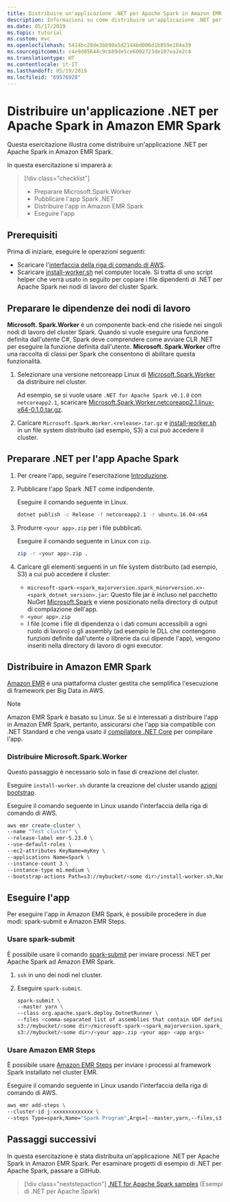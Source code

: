 ```yaml
---
title: Distribuire un'applicazione .NET per Apache Spark in Amazon EMR Spark
description: Informazioni su come distribuire un'applicazione .NET per Apache Spark in Amazon EMR Spark.
ms.date: 05/17/2019
ms.topic: tutorial
ms.custom: mvc
ms.openlocfilehash: 5414bc20de3bb90a5d2144bd006d1b859e184a39
ms.sourcegitcommit: c4e9d05644c9cb89de5ce6002723de107ea2e2c4
ms.translationtype: HT
ms.contentlocale: it-IT
ms.lasthandoff: 05/19/2019
ms.locfileid: "69576928"
---
```

# <a name="deploy-a-net-for-apache-spark-application-to-amazon-emr-spark"></a>Distribuire un'applicazione .NET per Apache Spark in Amazon EMR Spark

Questa esercitazione illustra come distribuire un'applicazione .NET per Apache Spark in Amazon EMR Spark.

In questa esercitazione si imparerà a:

> [!div class="checklist"]
> * Preparare Microsoft.Spark.Worker
> * Pubblicare l'app Spark .NET
> * Distribuire l'app in Amazon EMR Spark
> * Eseguire l'app

## <a name="prerequisites"></a>Prerequisiti

Prima di iniziare, eseguire le operazioni seguenti:

* Scaricare l'[interfaccia della riga di comando di AWS](https://aws.amazon.com/cli/).
* Scaricare [install-worker.sh](https://github.com/dotnet/spark/blob/master/deployment/install-worker.sh) nel computer locale. Si tratta di uno script helper che verrà usato in seguito per copiare i file dipendenti di .NET per Apache Spark nei nodi di lavoro del cluster Spark.

## <a name="prepare-worker-dependencies"></a>Preparare le dipendenze dei nodi di lavoro

**Microsoft. Spark.Worker** è un componente back-end che risiede nei singoli nodi di lavoro del cluster Spark. Quando si vuole eseguire una funzione definita dall'utente C#, Spark deve comprendere come avviare CLR .NET per eseguire la funzione definita dall'utente. **Microsoft. Spark.Worker** offre una raccolta di classi per Spark che consentono di abilitare questa funzionalità.

1. Selezionare una versione netcoreapp Linux di [Microsoft.Spark.Worker](https://github.com/dotnet/spark/releases) da distribuire nel cluster.

   Ad esempio, se si vuole usare `.NET for Apache Spark v0.1.0` con `netcoreapp2.1`, scaricare [Microsoft.Spark.Worker.netcoreapp2.1.linux-x64-0.1.0.tar.gz](https://github.com/dotnet/spark/releases/download/v0.1.0/Microsoft.Spark.Worker.netcoreapp2.1.linux-x64-0.1.0.tar.gz).

2. Caricare `Microsoft.Spark.Worker.<release>.tar.gz` e [install-worker.sh](https://github.com/dotnet/spark/blob/master/deployment/install-worker.sh) in un file system distribuito (ad esempio, S3) a cui può accedere il cluster.

## <a name="prepare-your-net-for-apache-spark-app"></a>Preparare .NET per l'app Apache Spark

1. Per creare l'app, seguire l'esercitazione [Introduzione](get-started.md).

2. Pubblicare l'app Spark .NET come indipendente.

   Eseguire il comando seguente in Linux.

   ```bash
   dotnet publish -c Release -f netcoreapp2.1 -r ubuntu.16.04-x64
   ```

3. Produrre `<your app>.zip` per i file pubblicati.

   Eseguire il comando seguente in Linux con `zip`.

   ```bash
   zip -r <your app>.zip .
   ```

4. Caricare gli elementi seguenti in un file system distribuito (ad esempio, S3) a cui può accedere il cluster:

   * `microsoft-spark-<spark_majorversion.spark_minorversion.x>-<spark_dotnet_version>.jar`: Questo file jar è incluso nel pacchetto NuGet [Microsoft.Spark](https://www.nuget.org/packages/Microsoft.Spark/) e viene posizionato nella directory di output di compilazione dell'app.
   * `<your app>.zip`
   * I file (come i file di dipendenza o i dati comuni accessibili a ogni ruolo di lavoro) o gli assembly (ad esempio le DLL che contengono funzioni definite dall'utente o librerie da cui dipende l'app), vengono inseriti nella directory di lavoro di ogni executor.

## <a name="deploy-to-amazon-emr-spark"></a>Distribuire in Amazon EMR Spark

[Amazon EMR](https://docs.aws.amazon.com/emr/latest/ManagementGuide/emr-what-is-emr.html) è una piattaforma cluster gestita che semplifica l'esecuzione di framework per Big Data in AWS.

> [!NOTE] 
> Amazon EMR Spark è basato su Linux. Se si è interessati a distribuire l'app in Amazon EMR Spark, pertanto, assicurarsi che l'app sia compatibile con .NET Standard e che venga usato il [compilatore .NET Core](https://dotnet.microsoft.com/download) per compilare l'app.

### <a name="deploy-microsoftsparkworker"></a>Distribuire Microsoft.Spark.Worker

Questo passaggio è necessario solo in fase di creazione del cluster.

Eseguire `install-worker.sh` durante la creazione del cluster usando [azioni bootstrap](https://docs.aws.amazon.com/emr/latest/ManagementGuide/emr-plan-bootstrap.html).

Eseguire il comando seguente in Linux usando l'interfaccia della riga di comando di AWS.

```bash
aws emr create-cluster \
--name "Test cluster" \
--release-label emr-5.23.0 \
--use-default-roles \
--ec2-attributes KeyName=myKey \
--applications Name=Spark \
--instance-count 3 \
--instance-type m1.medium \
--bootstrap-actions Path=s3://mybucket/<some dir>/install-worker.sh,Name="Install Microsoft.Spark.Worker",Args=["aws","s3://mybucket/<some dir>/Microsoft.Spark.Worker.<release>.tar.gz","/usr/local/bin"]
```

## <a name="run-your-app"></a>Eseguire l'app

Per eseguire l'app in Amazon EMR Spark, è possibile procedere in due modi: spark-submit e Amazon EMR Steps.

### <a name="use-spark-submit"></a>Usare spark-submit

È possibile usare il comando [spark-submit](https://spark.apache.org/docs/latest/submitting-applications.html) per inviare processi .NET per Apache Spark ad Amazon EMR Spark.

1. `ssh` in uno dei nodi nel cluster.

2. Eseguire `spark-submit`.

   ```bash
   spark-submit \
   --master yarn \
   --class org.apache.spark.deploy.DotnetRunner \
   --files <comma-separated list of assemblies that contain UDF definitions, if any> \
   s3://mybucket/<some dir>/microsoft-spark-<spark_majorversion.spark_minorversion.x>-<spark_dotnet_version>.jar \
   s3://mybucket/<some dir>/<your app>.zip <your app> <app args>
   ```

### <a name="use-amazon-emr-steps"></a>Usare Amazon EMR Steps

È possibile usare [Amazon EMR Steps](https://docs.aws.amazon.com/emr/latest/ReleaseGuide/emr-spark-submit-step.html) per inviare i processi al framework Spark installato nel cluster EMR.

Eseguire il comando seguente in Linux usando l'interfaccia della riga di comando di AWS.

```bash
aws emr add-steps \
--cluster-id j-xxxxxxxxxxxxx \
--steps Type=spark,Name="Spark Program",Args=[--master,yarn,--files,s3://mybucket/<some dir>/<udf assembly>,--class,org.apache.spark.deploy.DotnetRunner,s3://mybucket/<some dir>/microsoft-spark-<spark_majorversion.spark_minorversion.x>-<spark_dotnet_version>.jar,s3://mybucket/<some dir>/<your app>.zip,<your app>,<app arg 1>,<app arg 2>,...,<app arg n>],ActionOnFailure=CONTINUE
```

## <a name="next-steps"></a>Passaggi successivi

In questa esercitazione è stata distribuita un'applicazione .NET per Apache Spark in Amazon EMR Spark. Per esaminare progetti di esempio di .NET per Apache Spark, passare a GitHub.

> [!div class="nextstepaction"]
> [.NET for Apache Spark samples](https://github.com/dotnet/spark/tree/master/examples) (Esempi di .NET per Apache Spark)
